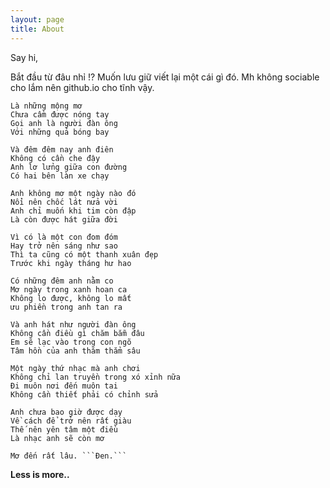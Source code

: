 ```yaml
---
layout: page
title: About
---
```


Say hi,

Bắt đầu từ đâu nhỉ !?
Muốn lưu giữ viết lại một cái gì đó. 
Mh không sociable cho lắm nên github.io cho tĩnh vậy.


    Là những mộng mơ
    Chưa cầm được nóng tay
    Gọi anh là người đàn ông
    Với những quả bóng bay
    
    Và đêm đêm nay anh điên
    Không có cần che đậy
    Anh lơ lửng giữa con đường
    Có hai bên làn xe chạy
    
    Anh không mơ một ngày nào đó
    Nổi nên chốc lát nửa vời
    Anh chỉ muốn khi tim còn đập
    Là còn được hát giữa đời
    
    Vì có là một con đom đóm
    Hay trở nên sáng như sao
    Thì ta cũng có một thanh xuân đẹp
    Trước khi ngày tháng hư hao
    
    Có những đêm anh nằm co
    Mơ ngày trong xanh hoan ca
    Không lo được, không lo mất
    ưu phiền trong anh tan ra
    
    Và anh hát như người đàn ông
    Không cần điều gì chăm bẵm đâu
    Em sẽ lạc vào trong con ngõ
    Tâm hồn của anh thăm thẳm sâu
    
    Một ngày thứ nhạc mà anh chơi
    Không chỉ lan truyền trong xó xỉnh nữa
    Đi muôn nơi đến muôn tai
    Không cần thiết phải có chỉnh sửa
    
    Anh chưa bao giờ được dạy
    Về cách để trở nên rất giàu
    Thế nên yên tâm một điều
    Là nhạc anh sẽ còn mơ
    
    Mơ đến rất lâu. ```Đen.```

**Less is more..**